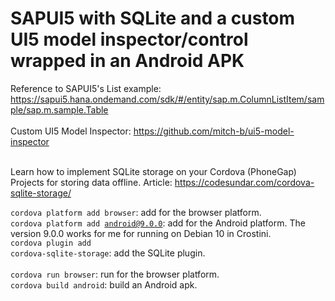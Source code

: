 # SAPUI5 with SQLite and a custom UI5 model inspector/control wrapped in an Android APK

Reference to SAPUI5's List example: https://sapui5.hana.ondemand.com/sdk/#/entity/sap.m.ColumnListItem/sample/sap.m.sample.Table </br>
</br>
Custom UI5 Model Inspector: https://github.com/mitch-b/ui5-model-inspector </br>
</br>

Learn how to implement SQLite storage on your Cordova (PhoneGap) Projects for storing data offline.
Article: https://codesundar.com/cordova-sqlite-storage/

<code>cordova platform add browser</code>: add for the browser platform. </br>
<code>cordova platform add android@9.0.0</code>: add for the Android platform. The version 9.0.0 works for me for running on Debian 10 in Crostini.</br>
<code>cordova plugin add cordova-sqlite-storage</code>: add the SQLite plugin. </br>
</br>
<code>cordova run browser</code>: run for the browser platform. </br>
<code>cordova build android</code>: build an Android apk. </br>
